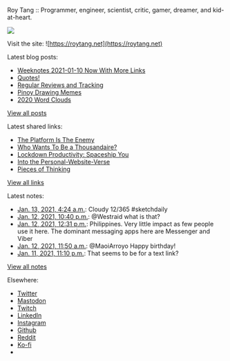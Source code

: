 Roy Tang :: Programmer, engineer, scientist, critic, gamer, dreamer, and kid-at-heart.

![](https://roytang.net/static/img/profile.jpg)

Visit the site: ![https://roytang.net](https://roytang.net)

Latest blog posts:

- [Weeknotes 2021-01-10 Now With More Links](https://roytang.net/2021/01/weeknotes-2021-01-10/)
- [Quotes!](https://roytang.net/2021/01/quotes/)
- [Regular Reviews and Tracking](https://roytang.net/2021/01/regular-reviews/)
- [Pinoy Drawing Memes](https://roytang.net/2021/01/pinoy-drawing-memes/)
- [2020 Word Clouds](https://roytang.net/2021/01/word-clouds/)

[View all posts](https://roytang.net/blog)

Latest shared links:

- [The Platform Is The Enemy](https://roytang.net/2021/01/the-platform-is-the-enemy/)
- [Who Wants To Be a Thousandaire?](https://roytang.net/2021/01/who-wants-to-be-a-thousandaire/)
- [Lockdown Productivity: Spaceship You](https://roytang.net/2021/01/lockdown-productivity-spaceship-you/)
- [Into the Personal-Website-Verse](https://roytang.net/2021/01/into-the-personal-website-verse/)
- [Pieces of Thinking](https://roytang.net/2021/01/pieces-of-thinking/)

[View all links](https://roytang.net/links)

Latest notes:

- [Jan. 13, 2021, 4:24 a.m.](https://roytang.net/2021/01/1349089955872534528/): Cloudy 12/365 #sketchdaily
- [Jan. 12, 2021, 10:40 p.m.](https://roytang.net/2021/01/1349003322246754304/): @Westraid what is that?
- [Jan. 12, 2021, 12:31 p.m.](https://roytang.net/2021/01/gix8ts5/): Philippines. Very little impact as few people use it here. The dominant messaging apps here are Messenger and Viber
- [Jan. 12, 2021, 11:50 a.m.](https://roytang.net/2021/01/1348839756042391552/): @MaoiArroyo Happy birthday!
- [Jan. 11, 2021, 11:10 p.m.](https://roytang.net/2021/01/giuoap8/): That seems to be for a text link?

[View all notes](https://roytang.net/notes)

Elsewhere:

- [Twitter](https://twitter.com/roytang)
- [Mastodon](https://mastodon.technology/@roytang)
- [Twitch](https://twitch.tv/twitchyroy)
- [LinkedIn](https://www.linkedin.com/in/roytang)
- [Instagram](https://instagram.com/roytang0400)
- [Github](https://github.com/roytang)
- [Reddit](https://reddit.com/u/hungryroy)
- [Ko-fi](https://ko-fi.com/roytang)
- [](mailto:hello@roytang.net)